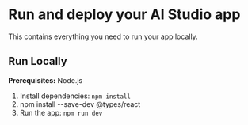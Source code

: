 # Run and deploy your AI Studio app

This contains everything you need to run your app locally.

## Run Locally

**Prerequisites:**  Node.js


1. Install dependencies:
   `npm install`
2. npm install --save-dev @types/react
3. Run the app:
   `npm run dev`
